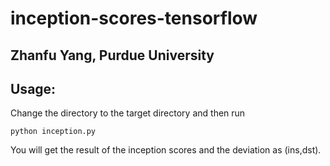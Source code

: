 # inception-scores-tensorflow
## Zhanfu Yang, Purdue University

## Usage:
Change the directory to the target directory and then run

`python inception.py`

You will get the result of the inception scores and the deviation as (ins,dst).

